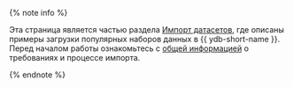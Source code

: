 {% note info %}

Эта страница является частью раздела [Импорт датасетов](../index.md), где описаны примеры загрузки популярных наборов данных в {{ ydb-short-name }}. Перед началом работы ознакомьтесь с [общей информацией](../index.md#общая-информация-о-загрузке-данных) о требованиях и процессе импорта.

{% endnote %}